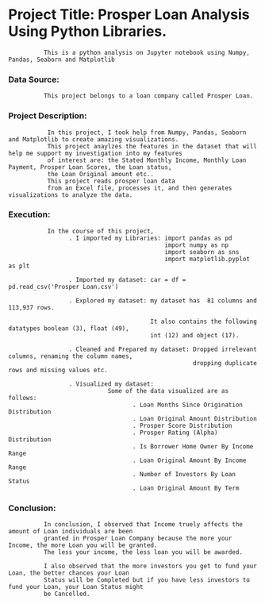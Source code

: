 # Project Title: Prosper Loan Analysis Using Python Libraries.
              This is a python analysis on Jupyter notebook using Numpy, Pandas, Seaborn and Matplotlib


### Data Source:
              This project belongs to a loan company called Prosper Loan.


### Project Description: 
               In this project, I took help from Numpy, Pandas, Seaborn and Matplotlib to create amazing visualizations.
               This project anaylzes the features in the dataset that will help me support my investigation into my features 
               of interest are: the Stated Monthly Income, Monthly Loan Payment, Prosper Loan Scores, the Loan status, 
               the Loan Original amount etc.. 
               This project reads prosper loan data
               from an Excel file, processes it, and then generates visualizations to analyze the data.
                     
### Execution: 
               In the course of this project, 
                     . I imported my Libraries: import pandas as pd
                                                import numpy as np
                                                import seaborn as sns
                                                import matplotlib.pyplot as plt
                                              
                     . Imported my dataset: car = df = pd.read_csv('Prosper Loan.csv')
                    
                     . Explored my dataset: my dataset has  81 columns and 113,937 rows.

                                            It also contains the following datatypes boolean (3), float (49), 
                                            int (12) and object (17).
                    
                     . Cleaned and Prepared my dataset: Dropped irrelevant columns, renaming the column names,
                                                        dropping duplicate rows and missing values etc.
                    
                     . Visualized my dataset: 
                                Some of the data visualized are as follows:
                                       . Loan Months Since Origination Distribution
                                       . Loan Original Amount Distribution
                                       . Prosper Score Distribution
                                       . Prosper Rating (Alpha) Distribution
                                       . Is Borrower Home Owner By Income Range
                                       . Loan Original Amount By Income Range
                                       . Number of Investors By Loan Status
                                       . Loan Original Amount By Term

### Conclusion: 
              In conclusion, I observed that Income truely affects the amount of Loan individuals are been 
              granted in Prosper Loan Company because the more your Income, the more Loan you will be granted. 
              The less your income, the less loan you will be awarded.
              
              I also observed that the more investors you get to fund your Loan, the better chances your Loan 
              Status will be Completed but if you have less investors to fund your Loan, your Loan Status might 
              be Cancelled.
